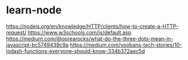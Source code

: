# learn-node

https://nodejs.org/en/knowledge/HTTP/clients/how-to-create-a-HTTP-request/
https://www.w3schools.com/js/default.asp
https://medium.com/@oprearocks/what-do-the-three-dots-mean-in-javascript-bc5749439c9a
https://medium.com/voobans-tech-stories/10-lodash-functions-everyone-should-know-334b372aec5d
